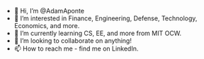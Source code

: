 - 👋 Hi, I’m @AdamAponte
- 👀 I’m interested in Finance, Engineering, Defense, Technology, Economics, and more.
- 🌱 I’m currently learning CS, EE, and more from MIT OCW.
- 💞️ I’m looking to collaborate on anything!
- 📫 How to reach me - find me on LinkedIn.

<!---
AdamAponte/AdamAponte is a ✨ special ✨ repository because its `README.md` (this file) appears on your GitHub profile.
You can click the Preview link to take a look at your changes.
--->

